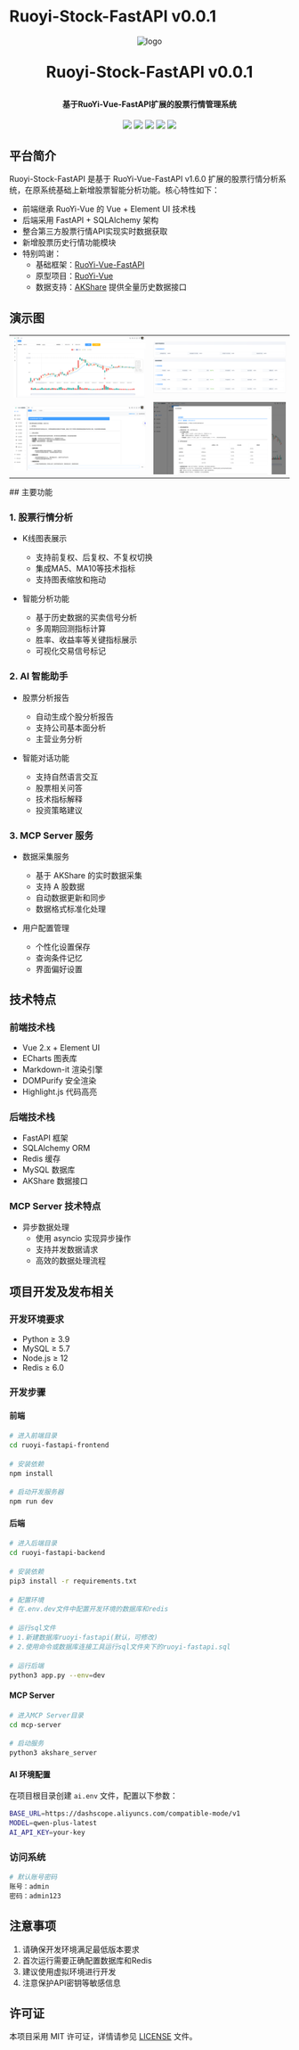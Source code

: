 # Ruoyi-Stock-FastAPI v0.0.1

<p align="center">
	<img alt="logo" src="https://oscimg.oschina.net/oscnet/up-d3d0a9303e11d522a06cd263f3079027715.png">
</p>
<h1 align="center" style="margin: 30px 0 30px; font-weight: bold;">Ruoyi-Stock-FastAPI v0.0.1</h1>
<h4 align="center">基于RuoYi-Vue-FastAPI扩展的股票行情管理系统</h4>
<p align="center">
	<a href="https://github.com/yorkqqcom/Ruoyi-Stock-FastAPI/stargazers"><img src="https://img.shields.io/github/stars/yorkqqcom/Ruoyi-Stock-FastAPI?style=social"></a>
	<a href="https://github.com/yorkqqcom/Ruoyi-Stock-FastAPI"><img src="https://img.shields.io/badge/RuoyiStockFastAPI-v1.0.0-brightgreen.svg"></a>
	<a href="https://github.com/yorkqqcom/Ruoyi-Stock-FastAPI/blob/main/LICENSE"><img src="https://img.shields.io/github/license/mashape/apistatus.svg"></a>
    <img src="https://img.shields.io/badge/python-≥3.9-blue">
    <img src="https://img.shields.io/badge/MySQL-≥5.7-blue">
</p>

## 平台简介

Ruoyi-Stock-FastAPI 是基于 RuoYi-Vue-FastAPI v1.6.0 扩展的股票行情分析系统，在原系统基础上新增股票智能分析功能。核心特性如下：

* 前端继承 RuoYi-Vue 的 Vue + Element UI 技术栈
* 后端采用 FastAPI + SQLAlchemy 架构
* 整合第三方股票行情API实现实时数据获取
* 新增股票历史行情功能模块
* 特别鸣谢：
  - 基础框架：[RuoYi-Vue-FastAPI](https://gitee.com/insistence2022/RuoYi-Vue-FastAPI)
  - 原型项目：[RuoYi-Vue](https://gitee.com/y_project/RuoYi-Vue)
  - 数据支持：[AKShare](https://github.com/akfamily/akshare) 提供全量历史数据接口

## 演示图
<table>
    <tr>
        <td><img src="https://github.com/yorkqqcom/Ruoyi-Stock-FastAPI/blob/master/demo-pictures/stock-1.png"/></td>
        <td><img src="https://github.com/yorkqqcom/Ruoyi-Stock-FastAPI/blob/master/demo-pictures/stock-2.png"/></td>
    </tr>
    <tr>
        <td><img src="https://github.com/yorkqqcom/Ruoyi-Stock-FastAPI/blob/master/demo-pictures/chat.png"/></td>
        <td><img src="https://github.com/yorkqqcom/Ruoyi-Stock-FastAPI/blob/master/demo-pictures/analysis.png"/></td>
    </tr>
</table>
## 主要功能

### 1. 股票行情分析
* K线图表展示
  - 支持前复权、后复权、不复权切换
  - 集成MA5、MA10等技术指标
  - 支持图表缩放和拖动

* 智能分析功能
  - 基于历史数据的买卖信号分析
  - 多周期回测指标计算
  - 胜率、收益率等关键指标展示
  - 可视化交易信号标记

### 2. AI 智能助手
* 股票分析报告
  - 自动生成个股分析报告
  - 支持公司基本面分析
  - 主营业务分析

* 智能对话功能
  - 支持自然语言交互
  - 股票相关问答
  - 技术指标解释
  - 投资策略建议

### 3. MCP Server 服务
* 数据采集服务
  - 基于 AKShare 的实时数据采集
  - 支持 A 股数据
  - 自动数据更新和同步
  - 数据格式标准化处理


* 用户配置管理
  - 个性化设置保存
  - 查询条件记忆
  - 界面偏好设置

## 技术特点

### 前端技术栈
* Vue 2.x + Element UI
* ECharts 图表库
* Markdown-it 渲染引擎
* DOMPurify 安全渲染
* Highlight.js 代码高亮

### 后端技术栈
* FastAPI 框架
* SQLAlchemy ORM
* Redis 缓存
* MySQL 数据库
* AKShare 数据接口

### MCP Server 技术特点
* 异步数据处理
  - 使用 asyncio 实现异步操作
  - 支持并发数据请求
  - 高效的数据处理流程


## 项目开发及发布相关

### 开发环境要求
* Python ≥ 3.9
* MySQL ≥ 5.7
* Node.js ≥ 12
* Redis ≥ 6.0

### 开发步骤

#### 前端
```bash
# 进入前端目录
cd ruoyi-fastapi-frontend

# 安装依赖
npm install

# 启动开发服务器
npm run dev
```

#### 后端
```bash
# 进入后端目录
cd ruoyi-fastapi-backend

# 安装依赖
pip3 install -r requirements.txt

# 配置环境
# 在.env.dev文件中配置开发环境的数据库和redis

# 运行sql文件
# 1.新建数据库ruoyi-fastapi(默认，可修改)
# 2.使用命令或数据库连接工具运行sql文件夹下的ruoyi-fastapi.sql

# 运行后端
python3 app.py --env=dev
```

#### MCP Server
```bash
# 进入MCP Server目录
cd mcp-server

# 启动服务
python3 akshare_server
```

#### AI 环境配置
在项目根目录创建 `ai.env` 文件，配置以下参数：
```bash
BASE_URL=https://dashscope.aliyuncs.com/compatible-mode/v1
MODEL=qwen-plus-latest
AI_API_KEY=your-key
```
### 访问系统
```bash
# 默认账号密码
账号：admin
密码：admin123
```



## 注意事项
1. 请确保开发环境满足最低版本要求
2. 首次运行需要正确配置数据库和Redis
3. 建议使用虚拟环境进行开发
4. 注意保护API密钥等敏感信息

## 许可证
本项目采用 MIT 许可证，详情请参见 [LICENSE](LICENSE) 文件。